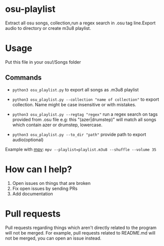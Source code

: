 # osu-playlist
Extract all osu songs, collection,run a regex search in .osu tag line.Export audio to directory or create m3u8 playlist.
# Usage 
Put this file in your osu!/Songs folder
## Commands
* `python3 osu_playlist.py` to export all songs as .m3u8 playlist
 
* `python3 osu_playlist.py --collection "name of collection"` to export collection. Name might be case insensitive or with mistakes.

* `python3 osu_playlist.py --regtag "regex"` run a regex search on tags provided from .osu file e.g: this "(azer|drumstep)" will match all songs which contain azer or drumstep, lowercase.
* `python3 osu_playlist.py --to_dir "path"` provide path to export audio(optional)


Example  with [mpv](https://mpv.io/):
  `mpv --playlist=playlist.m3u8 --shuffle --volume 35` 
  
 
# How can I help?

1. Open issues on things that are broken
2. Fix open issues by sending PRs
3. Add documentation

# Pull requests
Pull requests regarding things which aren't directly related to the program will not be merged.
For example, pull requests related to README.md will not be merged, you can open an issue instead.
